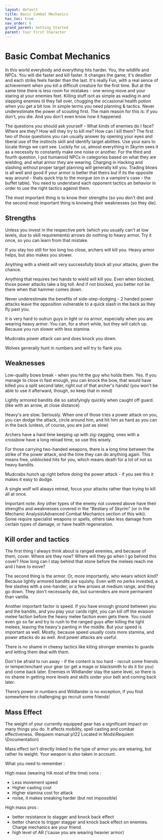 ```yaml
---
layout: default
title: Basic Combat Mechanics
has_toc: true
nav_order: 6
grand_parent: Getting Started
parent: Your First Character
---
```



# Basic Combat Mechanics

In this world everybody and everything hits harder. You, the wildlife and NPCs. You will die faster and kill faster. It changes the game, it's deadlier and each strike feels harder than the last. It's really Fun, with a real sence of achievement when you kill a difficult creature for the first time. But at the same time there is less room for mistakes - one wrong move and your staring at your enemies feet. Killing stuff isnt as simple as wading in and slapping enemies til they fall over, chugging the occasional health potion when you get a bit low. In simple terms you need planning & tactics. Never underestimate the power of scouting first. The main reason for this is: if you don't, you die. And you don't even know how it happened.

The questions you should ask yourself - What kinds of enemies do I face? Where are they? How will they try to kill me? How can I kill them? The first two of those questions you can usually answer by opening your eyes and liberal use of the instincts skill and identify target abilities. Use your ears to locate things we cant see. Luckily for us, almost everything in Skyrim sees it as a necessity to constantly make one noise or another. For the third and fourth question, I put humanoid NPCs in categories based on what they are wielding, and what armor they are wearing. Charging in Hacking and slashing without proper target planning will generally kill you. Trading blows is all well and good if your armor is better that theirs but if its the opposite way around - thats quick trip to the morgue (on in a vampire's case - the buffet table). You need to understand each opponent tactics an behavior in order to use the right tactics against them.

The most important thing is to know their strengths (so you don't die) and the second most important thing is knowing their weaknesses (so they die).

## Strengths

Unless you invest in the respective perk (which you usually can't at low levels, due to skill requirements) arrows do nothing to heavy armor. Try it once, so you can learn from that mistake.

If you stay too still for too long too close, archers will kill you. Heavy armor helps, but also makes you slower.

Anything with a shield will very successfully block all your attacks, given the chance.

Anything that requires two hands to wield will kill you. Even when blocked, those power attacks take a big toll. And if not blocked, you better not be there when that hammer comes down.

Never underestimate the benefits of side-step-dodging - 2 handed power attacks leave the opposition vulnerable to a quick slash in the back as they fly past you.

It is very hard to outrun guys in light or no armor, especially when you are wearing heavy armor. You can, for a short while, but they will catch up. Because you run slower with less stamina.

Mudcrabs power attack can and does knock you down.

Wolves generally hunt in numbers and will try to flank you. 

## Weaknesses
Low-quality bows break - when you hit the guy who holds them. Yes. If you manage to close in fast enough, you can knock the bow, that would have killed you a split second later, right out of that archer's hands! (you won't be able to use it afterward, though, so keep that in mind)

Lightly armored bandits die so satisfyingly quickly when caught off guard. (like with an arrow, at close distance)

Heavy's are slow. Seriously. When one of those tries a power attack on you, you can dodge the attack, circle around him, and hit him as hard as you can in the back (unless, of course, you are just as slow)

Archers have a hard time keeping up with zig-zagging, ones with a crossbow have a long reload time, so use this wisely.

For those carrying two-handed weapons, there is a long time between the strike of the power attack, and the time they can do anything again. This means free, unblocked hits for you, which means death for a lot of not so heavy bandits.

Mudcrabs hunch up right before doing the power attack - if you see this it makes it easy to dodge.

A single wolf will always retreat, focus your attacks rather than trying to kill all at once.

Important note: Any other types of the enemy not covered above have their strengths and weaknesses covered in the “Bestiary of Skyrim” (or in the Mechanic Analysis\Advanced Combat Mechanics section of this wiki). Some require specialist weapons or spells, others take less damage from certain types of damage, or have health regeneration.  
 
## Kill order and tactics
The first thing I always think about is ranged enemies, and because of them, cover. Where are they now? Where will they go when I go behind this cover? How long can I stay behind that stone before the melees reach me and I have to move?

The second thing is the armor. Or, more importantly, who wears which kind? Because lightly armored bandits are squishy. Even with no perks invested, a few slashes with a one-hander, or a few arrows at medium range, and they go down. They don't necessarily die, but surrenders are more permanent than vanilla.

Another important factor is speed. If you have enough ground between you and the bandits, and you play your cards right, you can kill off the evasion melee faction before the heavy melee faction even gets there. You could even go so far and try to rush to the ranged guys after killing the light melees, leaving the heavy's panting in the middle. But your speed is important as well. Mostly, because speed usually costs more stamina, and power attacks do as well. And power attacks are useful.

There is no shame in cheesy tactics like kiting stronger enemies to guards and letting them deal with them.

Don't be afraid to run away - if the content is too hard - recruit some friends or temper/enchant your gear (or get a mage or blacksmith to do it for you) and come back later. Enemies in Wildlander stay the same level, so there is no shame in getting more levels and skills under your belt and coming back later. 

There’s power in numbers and Wildlander is no exception, if you find somewhere too challenging go recruit some friends!

## Mass Effect

The weight of your currently equipped gear has a significant impact on many things you do. It affects mobility, spell casting and combat effectiveness. (Requiem manual p122 Located in Mods\Requiem \Documentation)

Mass effect isn't directly linked to the type of armor you are wearing, but rather its weight. Your weapon is also taken in account. 

What you need to remember :

High mass (wearing HA most of the time) cons :
* Less movement speed
* Higher casting cost
* Higher stamina cost for attack
* noise, it makes sneaking harder (but not impossible)

High mass pros :
* better resistance to stagger and knock back effect
* better chance to trigger stagger and knock back effect on enemies. Charge mechanics are your friend.
* high level of AR ('cause you are wearing heavier armor)
